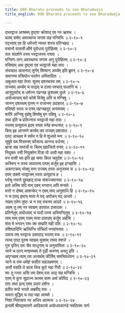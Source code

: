 ```yaml
---
title: 090 Bharata proceeds to see Bharadwaja
title_english: 090 Bharata proceeds to see Bharadwaja

---
```

द्भरद्वाज आश्रमम् दृष्ट्वा क्रोशाद् एव नर ऋषभः ।  
बलम् सर्वम् अवस्थाप्य जगाम सह मन्त्रिभिः ॥ २-९०-१  
पद्भ्याम् एव हि धर्मज्नो न्यस्त शस्त्र परिग्च्छदः ।  
वसानो वाससी क्षौमे पुरोधाय पुरोहितम् ॥ २-९०-२  
ततः संदर्शने तस्य भरद्वाजस्य राघवः ।  
मन्त्रिणः तान् अवस्थाप्य जगाम अनु पुरोहितम् ॥ २-९०-३  
वसिष्ठम् अथ दृष्ट्वा एव भरद्वाजो महा तपाः ।  
संचचाल आसनात् तूर्णम् शिष्यान् अर्घ्यम् इति ब्रुवन् ॥ २-९०-४  
समागम्य वसिष्ठेन भरतेन अभिवादितः ।  
अबुध्यत महा तेजाः सुतम् दशरथस्य तम् ॥ २-९०-५  
ताभ्याम् अर्घ्यम् च पाद्यम् च दत्त्वा पश्चात् फलानि च ।  
आनुपूर्व्याच् च धर्मज्नः पप्रग्च्छ कुशलम् कुले ॥ २-९०-६  
अयोध्यायाम् बले कोशे मित्रेषु अपि च मन्त्रिषु ।  
जानन् दशरथम् वृत्तम् न राजानम् उदाहरत् ॥ २-९०-७  
वसिष्ठो भरतः च एनम् पप्रग्च्छतुर् अनामयम् ।  
शरीरे अग्निषु वृक्षेषु शिष्येषु मृग पक्षिषु ॥ २-९०-८  
तथा इति च प्रतिज्नाय भरद्वाजो महा तपाः ।  
भरतम् प्रत्युवाच इदम् राघव स्नेह बन्धनात् ॥ २-९०-९  
किम् इह आगमने कार्यम् तव राज्यम् प्रशासतः ।  
एतद् आचक्ष्व मे सर्वम् न हि मे शुध्यते मनः ॥ २-९०-१०  
सुषुवे यम मित्रघ्नम् कौसल्य आनन्द वर्धनम् ।  
भ्रात्रा सह सभार्यो यः चिरम् प्रव्राजितो वनम् ॥ २-९०-११  
नियुक्तः स्त्री नियुक्तेन पित्रा यो असौ महा यशाः ।  
वन वासी भव इति इह समाः किल चतुर्दश ॥ २-९०-१२  
कच्चिन् न तस्य अपापस्य पापम् कर्तुम् इह इग्च्छसि ।  
अकण्टकम् भोक्तु मना राज्यम् तस्य अनुजस्य च ॥ २-९०-१३  
एवम् उक्तो भरद्वाजम् भरतः प्रत्युवाच ह ।  
पर्यश्रु नयनो दुह्खाद् वाचा संसज्जमानया ॥ २-९०-१४  
हतो अस्मि यदि माम् एवम् भगवान् अपि मन्यते ।  
मत्तो न दोषम् आशन्केर् न एवम् माम् अनुशाधि हि ॥ २-९०-१५  
न च एतद् इष्टम् माता मे यद् अवोचन् मद् अन्तरे ।  
नाहम् एतेन तुष्टः च न तद् वचनम् आददे ॥ २-९०-१६  
अहम् तु तम् नर व्याघ्रम् उपयातः प्रसादकः ।  
प्रतिनेतुम् अयोध्याम् च पादौ तस्य अभिवन्दितुम् ॥ २-९०-१७  
त्वम् माम् एवम् गतम् मत्वा प्रसादम् कर्तुम् अर्हसि ।  
शंस मे भगवन् रामः क्व सम्प्रति मही पतिः ॥ २-९०-१८  
वशिष्ठादिभि ऋत्विग्भि र्याचितो भगवांस्ततः ।  
उवाच तम् भरद्वाजः प्रसादाद् भरतम् वचः ॥ २-९०-१९  
त्वय्य् एतत् पुरुष व्याघ्रम् युक्तम् राघव वंशजे ।  
गुरु वृत्तिर् दमः चैव साधूनाम् च अनुयायिता ॥ २-९०-२०  
जाने च एतन् मनह्स्थम् ते दृढी करणम् अस्तु इति ।  
अपृग्च्छम् त्वाम् तव अत्यर्थम् कीर्तिम् समभिवर्धयन् ॥ २-९०-२१  
जाने च रामं धर्मज्ञं ससीतं सहलक्ष्मणम् ।  
असौ वसति ते भ्राता चित्र कूटे महा गिरौ ॥ २-९०-२२  
श्वः तु गन्ता असि तम् देशम् वस अद्य सह मन्त्रिभिः ।  
एतम् मे कुरु सुप्राज्न कामम् काम अर्थ कोविद ॥ २-९०-२३  
ततः तथा इत्य् एवम् उदार दर्शनः ।  
प्रतीत रूपो भरतो अब्रवीद् वचः ।  
चकार बुद्धिम् च तदा महा आश्रमे ।  
निशा निवासाय नर अधिप आत्मजः ॥ २-९०-२४  
इत्यार्षे श्रीमद्रामायणे आदिकाव्ये अयोध्याकाण्डे नवतितमः सर्गः